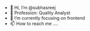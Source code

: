 - 👋 Hi, I’m @subhasreej
- 👀 Profession: Quality Analyst
- 🌱 I’m currently focusing on frontend
- 📫 How to reach me ....

<!---
subhasreej/subhasreej is a ✨ special ✨ repository because its `README.md` (this file) appears on your GitHub profile.
You can click the Preview link to take a look at your changes.
--->
